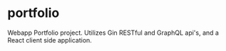 # portfolio
Webapp Portfolio project. Utilizes Gin RESTful and GraphQL api's, and a React client side application. 
